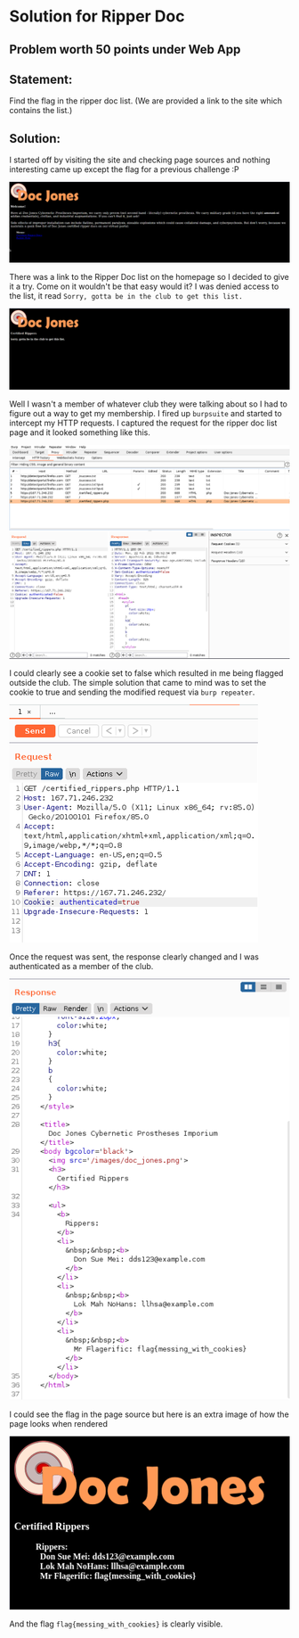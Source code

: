 # Solution for Ripper Doc

## Problem worth 50 points under Web App
## Statement:
Find the flag in the ripper doc list.
(We are provided a link to the site which contains the list.)

## Solution:
I started off by visiting the site and checking page sources and nothing interesting came up except the flag for a previous challenge :P 

![site](images/site.png)

There was a link to the Ripper Doc list on the homepage so I decided to give it a try. Come on it wouldn't be that easy would it? I was denied access to the list, it read ```Sorry, gotta be in the club to get this list.``` 

![forbidden page](images/forbidden%20page.png)

Well I wasn't a member of whatever club they were talking about so I had to figure out a way to get my membership. I fired up ```burpsuite``` and started to intercept my HTTP requests. I captured the request for the ripper doc list page and it looked something like this.

![unauthenticated](images/unauthenticated.png)

I could clearly see a cookie set to false which resulted in me being flagged outside the club. The simple solution that came to mind was to set the cookie to true and sending the modified request via ```burp repeater```.

![cookies](images/cookies.png)

Once the request was sent, the response clearly changed and I was authenticated as a member of the club.

![authenticated](images/authenticated.png)

I could see the flag in the page source but here is an extra image of how the page looks when rendered

![authorized](images/authorized.png)

And the flag ```flag{messing_with_cookies}``` is clearly visible. 